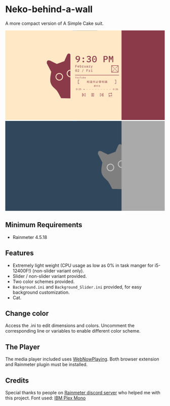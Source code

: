 # Neko-behind-a-wall
A more compact version of A Simple Cake suit.

![image](https://github.com/EverMeme1138/Neko-behind-a-wall/blob/main/image.png)
![image_slider](https://github.com/EverMeme1138/Neko-behind-a-wall/blob/main/image_slider.png)

## Minimum Requirements
- Rainmeter 4.5.18

## Features
- Extremely light weight (CPU usage as low as 0% in task manger for i5-12400F!) (non-slider variant only).
- Slider / non-slider variant provided.
- Two color schemes provided.
- `Background.ini` and `Background_Slider.ini` provided, for easy background customization.
- Cat.

## Change color
Access the .ini to edit dimensions and colors.
Uncomment the corresponding line or variables to enable different color scheme.

## The Player
The media player included uses [WebNowPlaying](https://wnp.keifufu.dev/extension/getting-started). Both browser extension and Rainmeter plugin must be installed.

## Credits
Special thanks to people on [Rainmeter discord server](https://discord.gg/rainmeter) who helped me with this project.
Font used: [IBM Plex Mono](https://fonts.google.com/specimen/IBM+Plex+Mono)
